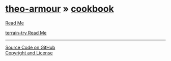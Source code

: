 [theo-armour](../../index.html ) &raquo; [cookbook]( ../index.html )
================================================================================================

<p id=rm >
	<a href=JavaScript:displayPage("readme.md",rm); >Read Me</a>
</p>


<p>
	<a href=terrain-try/index.html >terrain-try Read Me</a>
</p>

<!--

<p id=def >
	<a href=JavaScript:displayPage("test-folder-def/readme.md",def); >test-folder-def Read Me</a>
</p>
-->

****

[Source Code on GitHub]( https://github.com/theo-armour/theo-armour.github.io )  
[Copyright and License]( http://theo-armour.github.io/home/r3/index.html#../../copyright-notice-and-license.md )